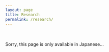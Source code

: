 ```yaml
---
layout: page
title: Research
permalink: /research/
---
```


<p style="margin: 3rem 0rem">Sorry, this page is only available in Japanese...</p>

